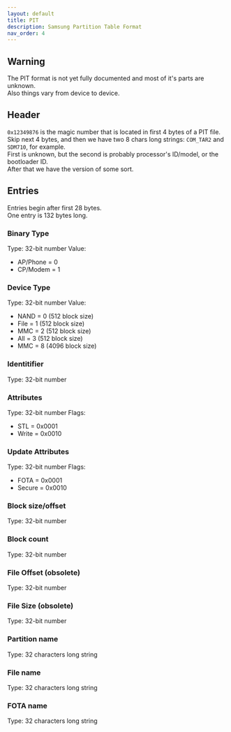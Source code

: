 ```yaml
---
layout: default
title: PIT
description: Samsung Partition Table Format
nav_order: 4
---
```


## Warning
The PIT format is not yet fully documented and most of it's parts are unknown. \
Also things vary from device to device.

## Header
`0x12349876` is the magic number that is located in first 4 bytes of a PIT file. \
Skip next 4 bytes, and then we have two 8 chars long strings: `COM_TAR2` and `SDM710`, for example. \
First is unknown, but the second is probably processor's ID/model, or the bootloader ID. \
After that we have the version of some sort.

## Entries
Entries begin after first 28 bytes. \
One entry is 132 bytes long.
### Binary Type
Type: 32-bit number
Value: 
* AP/Phone = 0
* CP/Modem = 1

### Device Type
Type: 32-bit number
Value:
* NAND = 0 (512 block size)
* File = 1 (512 block size)
* MMC = 2 (512 block size)
* All = 3 (512 block size)
* MMC = 8 (4096 block size)

### Identitifier
Type: 32-bit number

### Attributes
Type: 32-bit number
Flags:
* STL = 0x0001
* Write = 0x0010

### Update Attributes
Type: 32-bit number
Flags:
* FOTA = 0x0001
* Secure = 0x0010

### Block size/offset
Type: 32-bit number
### Block count
Type: 32-bit number
### File Offset (obsolete)
Type: 32-bit number
### File Size (obsolete)
Type: 32-bit number
### Partition name
Type: 32 characters long string
### File name
Type: 32 characters long string
### FOTA name
Type: 32 characters long string

